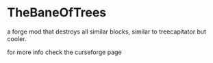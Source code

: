 # TheBaneOfTrees
a forge mod that destroys all similar blocks, similar to treecapitator but cooler.

for more info check the curseforge page
